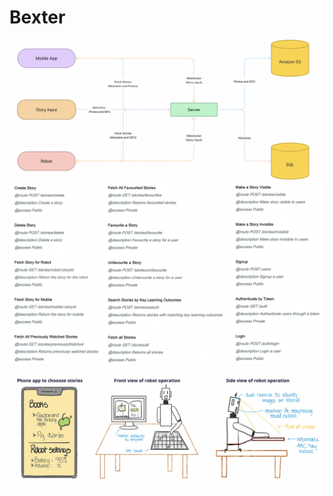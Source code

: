 # Bexter
![System design of bexter](./helpers/display/bexter_system_design.png)
![API Endpointst](./helpers/display/endpoints.png)
![Visual representation of robot](./helpers/display/robot_concept.png)

